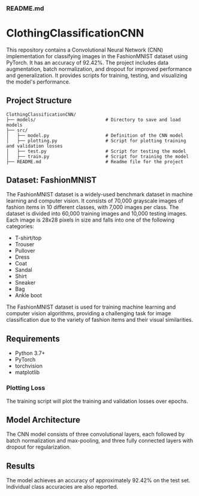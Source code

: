 ### README.md


# ClothingClassificationCNN

This repository contains a Convolutional Neural Network (CNN) implementation for classifying images in the FashionMNIST dataset using PyTorch. It has an accuracy of 92.42%. The project includes data augmentation, batch normalization, and dropout for improved performance and generalization. It provides scripts for training, testing, and visualizing the model's performance.

## Project Structure

```plaintext
ClothingClassificationCNN/
├── models/                          # Directory to save and load models
├── src/
│   ├── model.py                     # Definition of the CNN model
│   ├── plotting.py                  # Script for plotting training and validation losses
│   ├── test.py                      # Script for testing the model
│   ├── train.py                     # Script for training the model
├── README.md                        # Readme file for the project
```

## Dataset: FashionMNIST

The FashionMNIST dataset is a widely-used benchmark dataset in machine learning and computer vision. It consists of 70,000 grayscale images of fashion items in 10 different classes, with 7,000 images per class. The dataset is divided into 60,000 training images and 10,000 testing images. Each image is 28x28 pixels in size and falls into one of the following categories:

- T-shirt/top
- Trouser
- Pullover
- Dress
- Coat
- Sandal
- Shirt
- Sneaker
- Bag
- Ankle boot

The FashionMNIST dataset is used for training machine learning and computer vision algorithms, providing a challenging task for image classification due to the variety of fashion items and their visual similarities.

## Requirements

- Python 3.7+
- PyTorch
- torchvision
- matplotlib

### Plotting Loss

The training script will plot the training and validation losses over epochs.

## Model Architecture

The CNN model consists of three convolutional layers, each followed by batch normalization and max-pooling, and three fully connected layers with dropout for regularization.

## Results

The model achieves an accuracy of approximately 92.42% on the test set. Individual class accuracies are also reported.

